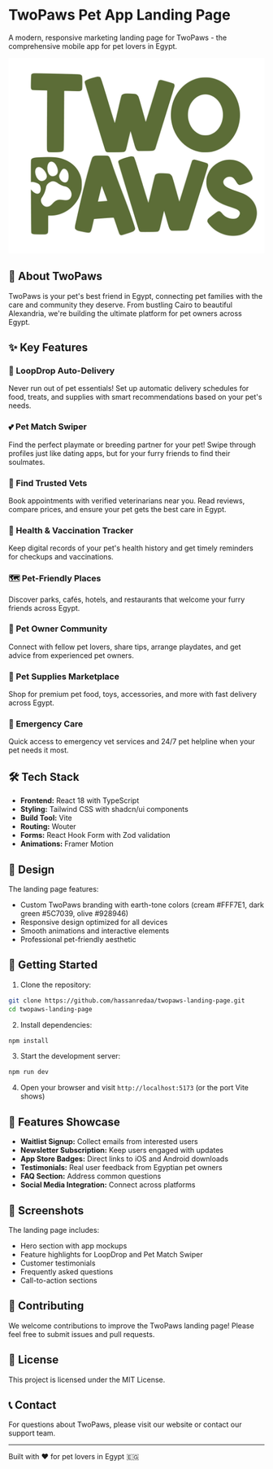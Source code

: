 # TwoPaws Pet App Landing Page

A modern, responsive marketing landing page for TwoPaws - the comprehensive mobile app for pet lovers in Egypt.

![TwoPaws Logo](./attached_assets/logos[1]_1748043489395.png)

## 🐾 About TwoPaws

TwoPaws is your pet's best friend in Egypt, connecting pet families with the care and community they deserve. From bustling Cairo to beautiful Alexandria, we're building the ultimate platform for pet owners across Egypt.

## ✨ Key Features

### 🔄 LoopDrop Auto-Delivery
Never run out of pet essentials! Set up automatic delivery schedules for food, treats, and supplies with smart recommendations based on your pet's needs.

### 💕 Pet Match Swiper
Find the perfect playmate or breeding partner for your pet! Swipe through profiles just like dating apps, but for your furry friends to find their soulmates.

### 🏥 Find Trusted Vets
Book appointments with verified veterinarians near you. Read reviews, compare prices, and ensure your pet gets the best care in Egypt.

### 📱 Health & Vaccination Tracker
Keep digital records of your pet's health history and get timely reminders for checkups and vaccinations.

### 🗺️ Pet-Friendly Places
Discover parks, cafés, hotels, and restaurants that welcome your furry friends across Egypt.

### 👥 Pet Owner Community
Connect with fellow pet lovers, share tips, arrange playdates, and get advice from experienced pet owners.

### 🛒 Pet Supplies Marketplace
Shop for premium pet food, toys, accessories, and more with fast delivery across Egypt.

### 🚨 Emergency Care
Quick access to emergency vet services and 24/7 pet helpline when your pet needs it most.

## 🛠️ Tech Stack

- **Frontend:** React 18 with TypeScript
- **Styling:** Tailwind CSS with shadcn/ui components
- **Build Tool:** Vite
- **Routing:** Wouter
- **Forms:** React Hook Form with Zod validation
- **Animations:** Framer Motion

## 🎨 Design

The landing page features:
- Custom TwoPaws branding with earth-tone colors (cream #FFF7E1, dark green #5C7039, olive #928946)
- Responsive design optimized for all devices
- Smooth animations and interactive elements
- Professional pet-friendly aesthetic

## 🚀 Getting Started

1. Clone the repository:
```bash
git clone https://github.com/hassanredaa/twopaws-landing-page.git
cd twopaws-landing-page
```

2. Install dependencies:
```bash
npm install
```

3. Start the development server:
```bash
npm run dev
```

4. Open your browser and visit `http://localhost:5173` (or the port Vite shows)

## 📱 Features Showcase

- **Waitlist Signup:** Collect emails from interested users
- **Newsletter Subscription:** Keep users engaged with updates
- **App Store Badges:** Direct links to iOS and Android downloads
- **Testimonials:** Real user feedback from Egyptian pet owners
- **FAQ Section:** Address common questions
- **Social Media Integration:** Connect across platforms

## 🌟 Screenshots

The landing page includes:
- Hero section with app mockups
- Feature highlights for LoopDrop and Pet Match Swiper
- Customer testimonials
- Frequently asked questions
- Call-to-action sections

## 🤝 Contributing

We welcome contributions to improve the TwoPaws landing page! Please feel free to submit issues and pull requests.

## 📄 License

This project is licensed under the MIT License.

## 📞 Contact

For questions about TwoPaws, please visit our website or contact our support team.

---

Built with ❤️ for pet lovers in Egypt 🇪🇬
